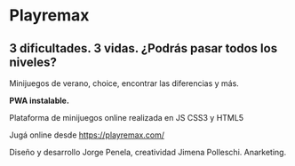 # Playremax 
## 3 dificultades. 3 vidas. ¿Podrás pasar todos los niveles?
Minijuegos de verano, choice, encontrar las diferencias y más. 

**PWA instalable.**

Plataforma de minijuegos online realizada en JS CSS3 y HTML5

Jugá online desde <a href="https://lab.ruzestudio.com/playremax/" target="_blank">https://playremax.com/</a>

Diseño y desarrollo Jorge Penela, creatividad Jimena Polleschi. Anarketing.
